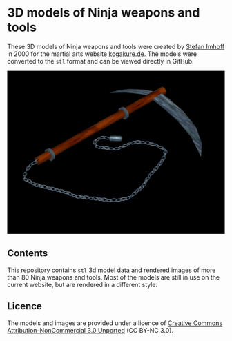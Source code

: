# 3D models of Ninja weapons and tools

These 3D models of Ninja weapons and tools were created by [Stefan Imhoff](https://stefanimhoff.de) in 2000 for the martial arts website [kogakure.de](https://kogakure.de). The models were converted to the `stl` format and can be viewed directly in GitHub.

![Rendered image of an Ōgama](img/ogama.jpg)

## Contents

This repository contains `stl` 3d model data and rendered images of more than 80 Ninja weapons and tools. Most of the models are still in use on the current website, but are rendered in a different style.

## Licence

The models and images are provided under a licence of [Creative Commons Attribution-NonCommercial 3.0 Unported](http://creativecommons.org/licenses/by-nc/3.0/) (CC BY-NC 3.0).
